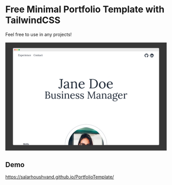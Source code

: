 # Free Minimal Portfolio Template with TailwindCSS 
Feel free to use in any projects!
<br>
<br>
<img src="DesktopSS">

## Demo
<a href="https://salarhoushvand.github.io/PortfolioTemplate/">https://salarhoushvand.github.io/PortfolioTemplate/</a>




